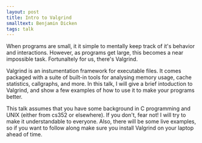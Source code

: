 ```yaml
---
layout: post
title: Intro to Valgrind
smalltext: Benjamin Dicken
tags: talk
---
```


When programs are small, it it simple to mentally keep track of it's behavior and interactions.
However, as programs get large, this becomes a near impossible task. Fortunaltely for us, there's Valgrind.

Valgrind is an instumentation framework for executable files. It comes packaged with a suite of built-in tools
for analysing memory usage, cache statistics, callgraphs, and more. In this talk, I will give a brief
intoduction to Valgrind, and show a few examples of how to use it to make your programs better.

This talk assumes that you have some background in C programming and UNIX (either from cs352 or elsewhere).
If you don't, fear not! I will try to make it understandable to everyone. Also, there will be some live 
examples, so if you want to follow along make sure you install Valgrind on your laptop ahead of time.
